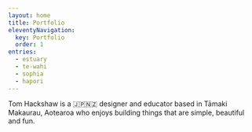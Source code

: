```yaml
---
layout: home
title: Portfolio
eleventyNavigation:
  key: Portfolio
  order: 1
entries:
  - estuary
  - te-wahi
  - sophia
  - hapori
---
```


Tom Hackshaw is a 🇯🇵🇳🇿 designer and educator based in Tāmaki Makaurau, Aotearoa who enjoys building things that are simple, beautiful and fun.
